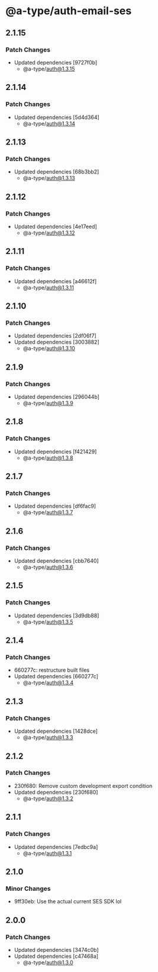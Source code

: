 # @a-type/auth-email-ses

## 2.1.15

### Patch Changes

- Updated dependencies [9727f0b]
  - @a-type/auth@1.3.15

## 2.1.14

### Patch Changes

- Updated dependencies [5d4d364]
  - @a-type/auth@1.3.14

## 2.1.13

### Patch Changes

- Updated dependencies [68b3bb2]
  - @a-type/auth@1.3.13

## 2.1.12

### Patch Changes

- Updated dependencies [4e17eed]
  - @a-type/auth@1.3.12

## 2.1.11

### Patch Changes

- Updated dependencies [a46612f]
  - @a-type/auth@1.3.11

## 2.1.10

### Patch Changes

- Updated dependencies [2df06f7]
- Updated dependencies [3003882]
  - @a-type/auth@1.3.10

## 2.1.9

### Patch Changes

- Updated dependencies [296044b]
  - @a-type/auth@1.3.9

## 2.1.8

### Patch Changes

- Updated dependencies [f421429]
  - @a-type/auth@1.3.8

## 2.1.7

### Patch Changes

- Updated dependencies [df6fac9]
  - @a-type/auth@1.3.7

## 2.1.6

### Patch Changes

- Updated dependencies [cbb7640]
  - @a-type/auth@1.3.6

## 2.1.5

### Patch Changes

- Updated dependencies [3d9db88]
  - @a-type/auth@1.3.5

## 2.1.4

### Patch Changes

- 660277c: restructure built files
- Updated dependencies [660277c]
  - @a-type/auth@1.3.4

## 2.1.3

### Patch Changes

- Updated dependencies [1428dce]
  - @a-type/auth@1.3.3

## 2.1.2

### Patch Changes

- 230f680: Remove custom development export condition
- Updated dependencies [230f680]
  - @a-type/auth@1.3.2

## 2.1.1

### Patch Changes

- Updated dependencies [7edbc9a]
  - @a-type/auth@1.3.1

## 2.1.0

### Minor Changes

- 9ff30eb: Use the actual current SES SDK lol

## 2.0.0

### Patch Changes

- Updated dependencies [3474c0b]
- Updated dependencies [c47468a]
  - @a-type/auth@1.3.0
